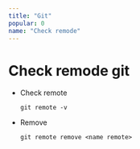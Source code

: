 ```yaml
---
title: "Git"
popular: 0
name: "Check remode"
---
```


# Check remode git

- Check remote

  ```
  git remote -v
  ```

- Remove

  ```
  git remote remove <name remote>
  ```
